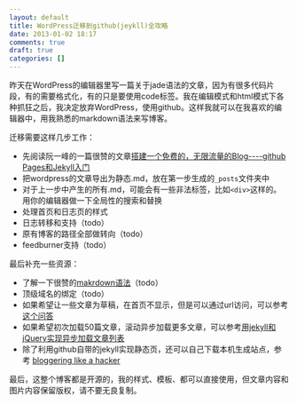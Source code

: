```yaml
---
layout: default
title: WordPress迁移到github(jeykll)全攻略
date: 2013-01-02 18:17
comments: true
draft: true
categories: []
---
```


昨天在WordPress的编辑器里写一篇关于jade语法的文章，因为有很多代码片段，有的需要格式化，有的只是要使用code标签。我在编辑模式和html模式下各种抓狂之后，我决定放弃WordPress，使用github。这样我就可以在我喜欢的编辑器中，用我熟悉的markdown语法来写博客。

迁移需要这样几步工作：

* 先阅读阮一峰的一篇很赞的文章[搭建一个免费的，无限流量的Blog----github Pages和Jekyll入门](http://www.ruanyifeng.com/blog/2012/08/blogging_with_jekyll.html) 
* 把wordpress的文章导出为静态.md，放在第一步生成的`_posts`文件夹中
* 对于上一步中产生的所有.md，可能会有一些非法标签，比如`<div>`这样的。用你的编辑器做一下全局性的搜索和替换
* 处理首页和日志页的样式
* 日志转移和支持（todo）
* 原有博客的路径全部做转向（todo）
* feedburner支持（todo）

最后补充一些资源：
* 了解一下很赞的[makrdown语法](http://wowubuntu.com/markdown/)（todo）
* 顶级域名的绑定（todo）
* 如果希望让一些文章为草稿，在首页不显示，但是可以通过url访问，可以参考[这个问答](https://gist.github.com/2870636)
* 如果希望初次加载50篇文章，滚动异步加载更多文章，可以参考[用jekyll和jQuery实现异步加载文章列表](http://yanping.me/cn/blog/2012/10/10/asynchronous-loading-post-list-with-jekyll-and-jQuery/)
* 除了利用github自带的jekyll实现静态页，还可以自己下载本机生成站点，参考 [bloggering like a hacker](http://tom.preston-werner.com/2008/11/17/blogging-like-a-hacker.html)


最后，这整个博客都是开源的，我的样式、模板、都可以直接使用，但文章内容和图片内容保留版权，请不要无良复制。




